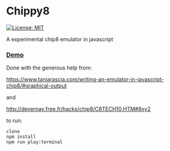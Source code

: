 # Chippy8
[![License: MIT](https://img.shields.io/badge/License-MIT-blue.svg)](https://opensource.org/licenses/MIT)

A experimental chip8 emulator in javascript

### [Demo](https://narwhaldisco.github.io/Chippy8/)

Done with the generous help from:

https://www.taniarascia.com/writing-an-emulator-in-javascript-chip8/#graphical-output

and 

http://devernay.free.fr/hacks/chip8/C8TECH10.HTM#8xy2

to run:

```
clone
npm install
npm run play:terminal
```
